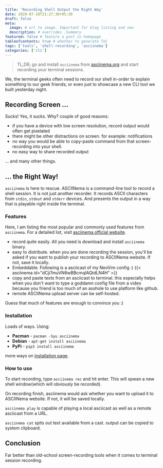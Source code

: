 ```yaml
---
title: 'Recording Shell Output the Right Way'
date: 2020-07-10T21:27:30+05:30
draft: false
meta:
  image: # url to image. Important for blog listing and seo
  description: # overrides .Summary
featured: false # feature a post in homepage
tableofcontents: true # whether to generate ToC
tags: ['tools', 'shell-recording', 'asciinema']
categories: ['cli']
---
```


> TL,DR; go and install `asciinema` from [asciinema.org](https://asciinema.org) and start recording your terminal sessions.

We, the terminal geeks often need to record our shell in-order to explain
something to our geek friends; or even just to showcase a new CLI tool we built
yesterday night.

## Recording Screen ...

Sucks! Yes, it sucks. Why? couple of good reasons:

- if you have a device with low screen resolution, record output would often get
pixelated
- there might be other distractions on screen. for example: notifications
- no way you would be able to copy-paste command from that screen-recording into
your shell.
- no easy way to share recorded output

... and many other things.

## ... the Right Way!

`asciinema` is here to rescue. ASCIINema is a command-line tool to record a shell
session. It is not just another recorder. It records ASCII characters from `stdin`,
`stdout` and `stderr` devices. And presents the output in a way that is playable
right inside the terminal.

### Features

Here, I am listing the most popular and commonly used features from `asciinema`.
For a detailed list, visit [asciinema official website](https://asciinema.org).

- record quite easily. All you need is download and install `asciinema` binary.
- easy to distribute. when you are done recording the session, you'll be asked
if you want to publish your recording to ASCIINema website. If not, save it locally.
- Embeddable. Following is a asciicast of my NeoVim config :)
{{< asciinema id="dCji7muVN6wBBcmqIAQtdLN4H" >}}
- copy and paste texts from an asciicast to terminal. this especially helps when
you don't want to type a goddamn config file from a video because you friend is
too much of an asshole to use platform like github.
- remote ASCIINema upload server can be self-hosted.

Guess that much of features are enough to convince you :)

### Installation

Loads of ways. Using:

- **Pacman** - `pacman -Syu asciinema`
- **Debian** - `apt-get install asciinema`
- **PyPi** - `pip3 install asciinema`

more ways on [installation page](https://asciinema.org/docs/installation).

### How to use

To start recording, type `asciinema rec` and hit enter. This will spwan a new
shell window(which will obviously be recorded).

On recording finish, asciinema would ask whether you want to upload it to ASCIINema
website. If not, it will be saved locally.

`asciinema play` is capable of playing a local asciicast as well as a remote
asciicast from a URL.

`asciinema cat` spits out text available from a cast. output can be copied to
system clipboard.

## Conclusion

Far better than old-school screen-recording tools when it comes to terminal
session recording.
